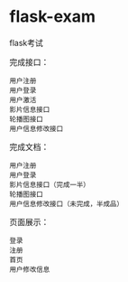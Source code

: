 # flask-exam
flask考试

完成接口：
    
    用户注册
    用户登录
    用户激活
    影片信息接口
    轮播图接口
    用户信息修改接口
	
完成文档：
    
    用户注册
    用户登录
    影片信息接口（完成一半）
    轮播图接口
    用户信息修改接口（未完成，半成品）
    
页面展示：
    
    登录
    注册
    首页
    用户修改信息
